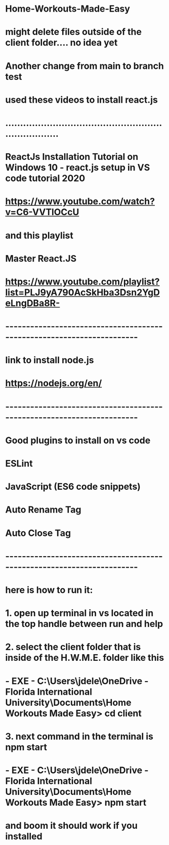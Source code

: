# Home-Workouts-Made-Easy

# might delete files outside of the client folder.... no idea yet

# Another change from main to branch test

# used these videos to install react.js

# .......................................................................

# ReactJs Installation Tutorial on Windows 10 - react.js setup in VS code tutorial 2020

# https://www.youtube.com/watch?v=C6-VVTlOCcU

# and this playlist

# Master React.JS

# https://www.youtube.com/playlist?list=PLJ9yA790AcSkHba3Dsn2YgDeLngDBa8R-

# ----------------------------------------------------------------------

# link to install node.js

# https://nodejs.org/en/

# ----------------------------------------------------------------------

# Good plugins to install on vs code

# ESLint

# JavaScript (ES6 code snippets)

# Auto Rename Tag

# Auto Close Tag

# ----------------------------------------------------------------------

# here is how to run it:

# 1. open up terminal in vs located in the top handle between run and help

# 2. select the client folder that is inside of the H.W.M.E. folder like this

# - EXE - C:\Users\jdele\OneDrive - Florida International University\Documents\Home Workouts Made Easy> cd client

# 3. next command in the terminal is npm start

# - EXE - C:\Users\jdele\OneDrive - Florida International University\Documents\Home Workouts Made Easy> npm start

# and boom it should work if you installed
